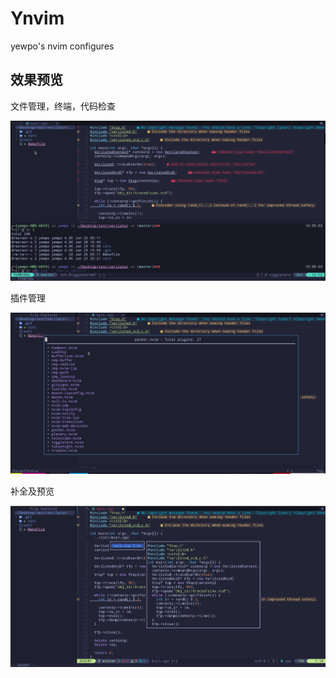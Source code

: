 # Ynvim

yewpo's nvim configures

## 效果预览

文件管理，终端，代码检查

![image-20230129101126724](https://raw.githubusercontent.com/YEWPO/yewpoblogonlinePic/main/image-20230129101126724.png)

插件管理

![image-20230129102529938](https://raw.githubusercontent.com/YEWPO/yewpoblogonlinePic/main/image-20230129102529938.png)

补全及预览

![image-20230129102739261](https://raw.githubusercontent.com/YEWPO/yewpoblogonlinePic/main/image-20230129102739261.png)